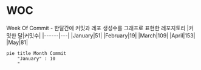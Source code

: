 # WOC
Week Of Commit - 한달간에 커밋과 레포 생성수를 그래프로 표현한 레포지토리
|커밋한 달|커밋수|
|------|---|
|January|51|
|February|19|
|March|109|
|April|153|
|May|81|
```mermaid
pie title Month Commit
    "January" : 10
    "
```
